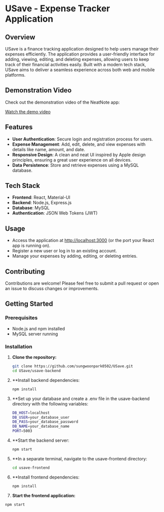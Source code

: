 # USave - Expense Tracker Application

## Overview

USave is a finance tracking application designed to help users manage their expenses efficiently. The application provides a user-friendly interface for adding, viewing, editing, and deleting expenses, allowing users to keep track of their 
financial activities easily. Built with a modern tech stack, USave aims to deliver a seamless experience across both web and mobile platforms.

## Demonstration Video

Check out the demonstration video of the NeatNote app:

<a href="https://drive.google.com/file/d/1IgkSVOIG4sEo2vwcsaQe4R_hYMLipQH7/view?usp=sharing" target="_blank">Watch the demo video</a>
## Features

- **User Authentication**: Secure login and registration process for users.
- **Expense Management**: Add, edit, delete, and view expenses with details like name, amount, and date.
- **Responsive Design**: A clean and neat UI inspired by Apple design principles, ensuring a great user experience on all devices.
- **Data Persistence**: Store and retrieve expenses using a MySQL database.

## Tech Stack

- **Frontend**: React, Material-UI
- **Backend**: Node.js, Express.js
- **Database**: MySQL
- **Authentication**: JSON Web Tokens (JWT)

## Usage

- Access the application at [http://localhost:3000](http://localhost:3000) (or the port your React app is running on).
- Register a new user or log in to an existing account.
- Manage your expenses by adding, editing, or deleting entries.

## Contributing

Contributions are welcome! Please feel free to submit a pull request or open an issue to discuss changes or improvements.

## Getting Started

### Prerequisites

- Node.js and npm installed
- MySQL server running

### Installation

1. **Clone the repository:**
   ```bash
   git clone https://github.com/sungwoonpark0502/USave.git
   cd USave/usave-backend
2. **Install backend dependencies:
   ```bash
   npm install
3. **Set up your database and create a .env file in the usave-backend directory with the following variables:
   ```bash
   DB_HOST=localhost
   DB_USER=your_database_user
   DB_PASS=your_database_password
   DB_NAME=your_database_name
   PORT=5003
5. **Start the backend server:
   ```bash
   npm start
6. **In a separate terminal, navigate to the usave-frontend directory:
   ```bash
   cd usave-frontend
8. **Install frontend dependencies:
   ```bash
   npm install
10. **Start the frontend application:**
   ```bash
   npm start
